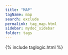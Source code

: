 ```yaml
---
title: "MAP"
tagName: map
search: exclude
permalink: tag_map.html
sidebar: mydoc_sidebar
folder: tags
---
```

{% include taglogic.html %}